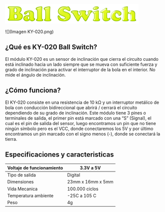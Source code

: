 ![](titulo.png)

![](Imagen KY-020.png)

## ¿Qué es KY-020 Ball Switch?
El módulo KY-020 es un sensor de inclinación que cierra el circuito cuando está inclinado hacia un lado siempre que se mueva con suficiente fuerza y grado de inclinación para activar el interruptor de la bola en el interior. No mide el ángulo de inclinación.

## ¿Cómo funciona?
El KY-020 consiste en una resistencia de 10 kΩ y un interruptor metálico de bola con conducción bidireccional que abrirá / cerrará el circuito dependiendo de su grado de inclinación. 
Este módulo tiene 3 pines o terminales de salida, el primer pin está marcado con una “S” (Signal), el cual es el pin de salida del sensor, luego encontramos un pin que no tiene ningún símbolo pero es el VCC, donde conectaremos los 5V y por último encontramos un pin marcado con el signo menos (-), donde se conectará la tierra.

## Especificaciones y caracteristicas

| Voltaje de funcionamiento | 3.3V a 5V         |
|---------------------------|-------------------|
| Tipo de salida            | Digital           |
| Dimensiones               | 23mm x 16mm x 5mm |
| Vida Mecanica             | 100.000 ciclos    |
| Temperatura ambiente      | -25C  a 105 C     |
| Peso                      | 4g                |
